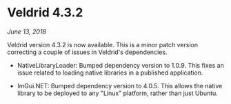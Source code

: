 # Veldrid 4.3.2

*June 13, 2018*

Veldrid version 4.3.2 is now available. This is a minor patch version correcting a couple of issues in Veldrid's dependencies.

* NativeLibraryLoader: Bumped dependency version to 1.0.9. This fixes an issue related to loading native libraries in a published application.

* ImGui.NET: Bumped dependency version to 4.0.5. This allows the native library to be deployed to any "Linux" platform, rather than just Ubuntu.